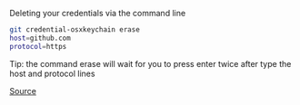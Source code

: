 Deleting your credentials via the command line

```sh
git credential-osxkeychain erase
host=github.com
protocol=https
```

Tip: the command erase will wait for you to press enter twice after type the host and
protocol lines

[Source](https://stackoverflow.com/a/51807090)
